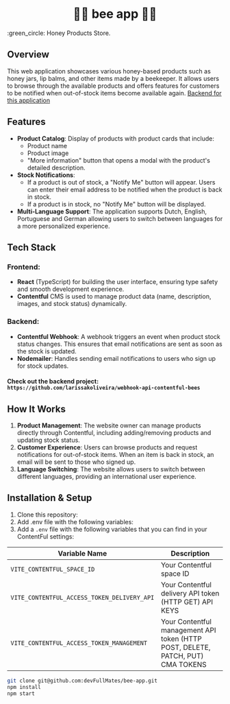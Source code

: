 <h1 align="center">
  🐝🍯 bee app 🍯🐝
</h1>

<p align = "justify">
	:green_circle:  Honey Products Store.
</p>

## Overview
This web application showcases various honey-based products such as honey jars, lip balms, and other items made by a beekeeper. It allows users to browse through the available products and offers features for customers to be notified when out-of-stock items become available again. [Backend for this application](https://github.com/larissakoliveira/webhook-api-contentful-bees)

## Features
- **Product Catalog**: Display of products with product cards that include:
  - Product name
  - Product image
  - "More information" button that opens a modal with the product's detailed description.
- **Stock Notifications**: 
  - If a product is out of stock, a "Notify Me" button will appear. Users can enter their email address to be notified when the product is back in stock.
  - If a product is in stock, no "Notify Me" button will be displayed.
- **Multi-Language Support**: The application supports Dutch, English, Portuguese and German allowing users to switch between languages for a more personalized experience.

## Tech Stack
### Frontend:
- **React** (TypeScript) for building the user interface, ensuring type safety and smooth development experience.
- **Contentful** CMS is used to manage product data (name, description, images, and stock status) dynamically.
  
### Backend:
- **Contentful Webhook**: A webhook triggers an event when product stock status changes. This ensures that email notifications are sent as soon as the stock is updated.
- **Nodemailer**: Handles sending email notifications to users who sign up for stock updates.
#### Check out the backend project: `https://github.com/larissakoliveira/webhook-api-contentful-bees`
  
## How It Works
1. **Product Management**: The website owner can manage products directly through Contentful, including adding/removing products and updating stock status.
2. **Customer Experience**: Users can browse products and request notifications for out-of-stock items. When an item is back in stock, an email will be sent to those who signed up.
3. **Language Switching**: The website allows users to switch between different languages, providing an international user experience.

## Installation & Setup
1. Clone this repository:
2. Add .env file with the following variables:
2. Add a `.env` file with the following variables that you can find in your ContentFul settings:

| Variable Name                                    | Description                                 |
|--------------------------------------------------|---------------------------------------------|
| `VITE_CONTENTFUL_SPACE_ID`                       | Your Contentful space ID                    |
| `VITE_CONTENTFUL_ACCESS_TOKEN_DELIVERY_API`      | Your Contentful delivery API token (HTTP GET) API KEYS|
| `VITE_CONTENTFUL_ACCESS_TOKEN_MANAGEMENT`        | Your Contentful management API token (HTTP POST, DELETE, PATCH, PUT) CMA TOKENS|

   ```bash
   git clone git@github.com:devFullMates/bee-app.git
   npm install   
   npm start
